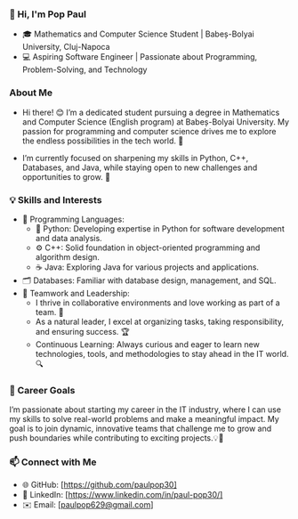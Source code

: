 ### 👋 Hi, I'm Pop Paul

- 🎓 Mathematics and Computer Science Student | Babeș-Bolyai University, Cluj-Napoca
- 💻 Aspiring Software Engineer | Passionate about Programming, Problem-Solving, and Technology

### About Me
- Hi there! 😊 I’m a dedicated student pursuing a degree in Mathematics and Computer Science (English program) at Babeș-Bolyai University. My passion for programming and computer science drives me to explore the endless possibilities in the tech world. 🚀

- I’m currently focused on sharpening my skills in Python, C++, Databases, and Java, while staying open to new challenges and opportunities to grow. 🌟


### 💡 Skills and Interests
- 🔹 Programming Languages:
  - 🐍 Python: Developing expertise in Python for software development and data analysis.
  - ⚙️ C++: Solid foundation in object-oriented programming and algorithm design.
  - ☕ Java: Exploring Java for various projects and applications.
- 🗂️ Databases: Familiar with database design, management, and SQL.
- 🤝 Teamwork and Leadership:
   - I thrive in collaborative environments and love working as part of a team. 👥
   - As a natural leader, I excel at organizing tasks, taking responsibility, and ensuring success. 🏆
   - Continuous Learning: Always curious and eager to learn new technologies, tools, and methodologies to stay ahead in the IT world.🔍

### 🚀 Career Goals
I’m passionate about starting my career in the IT industry, where I can use my skills to solve real-world problems and make a meaningful impact. My goal is to join dynamic, innovative teams that challenge me to grow and push boundaries while contributing to exciting projects.💡💼

### 📫 Connect with Me
- 🌐 GitHub: [https://github.com/paulpop30]
- 💼 LinkedIn: [https://www.linkedin.com/in/paul-pop30/]
- ✉️ Email: [paulpop629@gmail.com]

